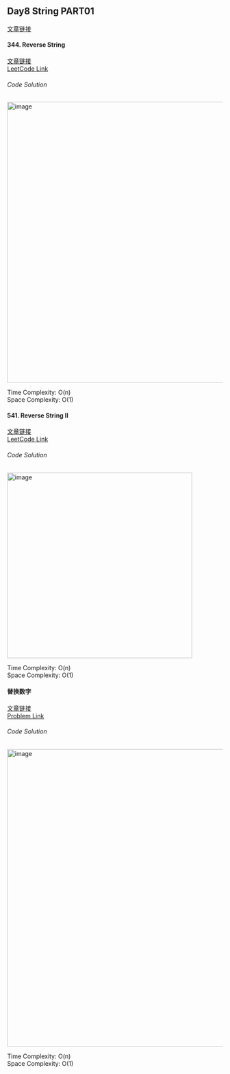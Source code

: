 ## Day8 String PART01  

[文章链接](https://docs.qq.com/doc/DUGdsY2JFaFhDRVZH?nlc=1)  

#### 344. Reverse String  
[文章链接](https://programmercarl.com/0344.%E5%8F%8D%E8%BD%AC%E5%AD%97%E7%AC%A6%E4%B8%B2.html)  
[LeetCode Link](https://leetcode.com/problems/reverse-string/description/)  

###### Code Solution  
<img width="654" alt="image" src="https://github.com/user-attachments/assets/4620ae9b-7ae3-4c55-8590-5439326beab9" />

Time Complexity: O(n)  
Space Complexity: O(1)  

#### 541. Reverse String II  

[文章链接](https://programmercarl.com/0541.%E5%8F%8D%E8%BD%AC%E5%AD%97%E7%AC%A6%E4%B8%B2II.html)  
[LeetCode Link](https://leetcode.com/problems/reverse-string-ii/description/)  

###### Code Solution  
<img width="432" alt="image" src="https://github.com/user-attachments/assets/6206b9a4-2929-45de-8aa6-dbfd7cc1b233" />

Time Complexity: O(n)  
Space Complexity: O(1)  

#### 替换数字  

[文章链接](https://programmercarl.com/kamacoder/0054.%E6%9B%BF%E6%8D%A2%E6%95%B0%E5%AD%97.html#%E5%85%B6%E4%BB%96%E8%AF%AD%E8%A8%80%E7%89%88%E6%9C%AC)   
[Problem Link](https://kamacoder.com/problempage.php?pid=1064)  

###### Code Solution  

<img width="693" alt="image" src="https://github.com/user-attachments/assets/0c00bcd3-4ce4-4d98-86f2-8d0f92af09f0" />

Time Complexity: O(n)  
Space Complexity: O(1)
